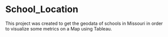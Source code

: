 # School_Location

This project was created to get the geodata of schools in Missouri in order to visualize some metrics on a Map using Tableau.
